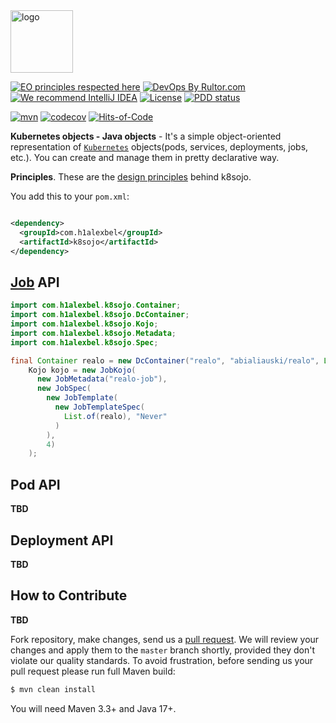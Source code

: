 <img alt="logo" src="https://www.objectionary.com/cactus.svg" height="100px" />

[![EO principles respected here](https://www.elegantobjects.org/badge.svg)](https://www.elegantobjects.org)
[![DevOps By Rultor.com](https://www.rultor.com/b/yegor256/rultor)](https://www.rultor.com/p/yegor256/rultor)
[![We recommend IntelliJ IDEA](https://www.elegantobjects.org/intellij-idea.svg)](https://www.jetbrains.com/idea/)
[![License](https://img.shields.io/badge/license-MIT-green.svg)](https://github.com/h1alexbel/k8sojo/blob/master/LICENSE.txt)
[![PDD status](http://www.0pdd.com/svg?name=h1alexbel/k8sojo)](http://www.0pdd.com/p?name=h1alexbel/k8sojo)

[![mvn](https://github.com/h1alexbel/k8sojo/actions/workflows/mvn.yml/badge.svg)](https://github.com/h1alexbel/k8sojo/actions/workflows/mvn.yml)
[![codecov](https://codecov.io/github/h1alexbel/k8sojo/branch/master/graph/badge.svg?token=sEB3gXmLwZ)](https://codecov.io/github/h1alexbel/k8sojo)
[![Hits-of-Code](https://hitsofcode.com/github/h1alexbel/k8sojo)](https://hitsofcode.com/view/github/h1alexbel/k8sojo)

**Kubernetes objects - Java objects** - It's a simple object-oriented representation of [```Kubernetes```](https://kubernetes.io) objects(pods, services,
deployments, jobs, etc.).
You can create and manage them in pretty declarative way.

**Principles**.
These are the [design principles](https://www.elegantobjects.org#principles) behind k8sojo.

You add this to your `pom.xml`:

```xml

<dependency>
  <groupId>com.h1alexbel</groupId>
  <artifactId>k8sojo</artifactId>
</dependency>
```

## [Job](https://kubernetes.io/docs/concepts/workloads/controllers/job/) API

```java
import com.h1alexbel.k8sojo.Container;
import com.h1alexbel.k8sojo.DcContainer;
import com.h1alexbel.k8sojo.Kojo;
import com.h1alexbel.k8sojo.Metadata;
import com.h1alexbel.k8sojo.Spec;

final Container realo = new DcContainer("realo", "abialiauski/realo", List.of("-java"));
    Kojo kojo = new JobKojo(
      new JobMetadata("realo-job"),
      new JobSpec(
        new JobTemplate(
          new JobTemplateSpec(
            List.of(realo), "Never"
          )
        ),
        4)
    );
```

## Pod API
**TBD**

## Deployment API
**TBD**

## How to Contribute
**TBD**

Fork repository, make changes, send us a [pull request](https://www.yegor256.com/2014/04/15/github-guidelines.html).
We will review your changes and apply them to the `master` branch shortly,
provided they don't violate our quality standards. To avoid frustration,
before sending us your pull request please run full Maven build:

```bash
$ mvn clean install
```

You will need Maven 3.3+ and Java 17+.
